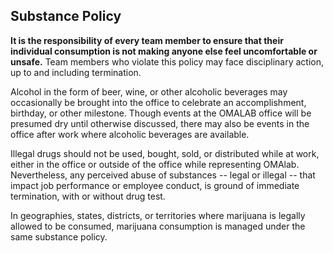 ## Substance Policy

**It is the responsibility of every team member to ensure that their individual consumption is not making anyone else feel uncomfortable or unsafe.** Team members who violate this policy may face disciplinary action, up to and including termination.

Alcohol in the form of beer, wine, or other alcoholic beverages may occasionally be brought into the office to celebrate an accomplishment, birthday, or other milestone. Though events at the OMALAB office will be presumed dry until otherwise discussed, there may also be events in the office after work where alcoholic beverages are available.

Illegal drugs should not be used, bought, sold, or distributed while at work, either in the office or outside of the office while representing OMAlab. Nevertheless, any perceived abuse of substances -- legal or illegal -- that impact job performance or employee conduct, is ground of immediate termination, with or without drug test.  

In geographies, states, districts, or territories where marijuana is legally allowed to be consumed, marijuana consumption is managed under the same substance policy.

